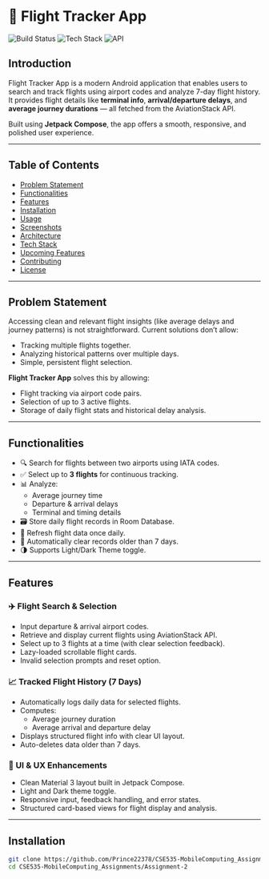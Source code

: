 # 🛫 Flight Tracker App

![Build Status](https://img.shields.io/badge/build-passing-brightgreen)
![Tech Stack](https://img.shields.io/badge/Mobile-Jetpack%20Compose-blueviolet)
![API](https://img.shields.io/badge/API-AviationStack-orange)

## Introduction

Flight Tracker App is a modern Android application that enables users to search and track flights using airport codes and analyze 7-day flight history. It provides flight details like **terminal info**, **arrival/departure delays**, and **average journey durations** — all fetched from the AviationStack API.

Built using **Jetpack Compose**, the app offers a smooth, responsive, and polished user experience.

---

## Table of Contents
- [Problem Statement](#problem-statement)
- [Functionalities](#functionalities)
- [Features](#features)
- [Installation](#installation)
- [Usage](#usage)
- [Screenshots](#screenshots)
- [Architecture](#architecture)
- [Tech Stack](#tech-stack)
- [Upcoming Features](#upcoming-features)
- [Contributing](#contributing)
- [License](#license)

---

## Problem Statement

Accessing clean and relevant flight insights (like average delays and journey patterns) is not straightforward. Current solutions don’t allow:
- Tracking multiple flights together.
- Analyzing historical patterns over multiple days.
- Simple, persistent flight selection.

**Flight Tracker App** solves this by allowing:
- Flight tracking via airport code pairs.
- Selection of up to 3 active flights.
- Storage of daily flight stats and historical delay analysis.

---

## Functionalities

- 🔍 Search for flights between two airports using IATA codes.
- ✅ Select up to **3 flights** for continuous tracking.
- 📊 Analyze:
  - Average journey time
  - Departure & arrival delays
  - Terminal and timing details
- 🗃️ Store daily flight records in Room Database.
- 🔁 Refresh flight data once daily.
- 🧹 Automatically clear records older than 7 days.
- 🌗 Supports Light/Dark Theme toggle.

---

## Features

### ✈️ Flight Search & Selection
- Input departure & arrival airport codes.
- Retrieve and display current flights using AviationStack API.
- Select up to 3 flights at a time (with clear selection feedback).
- Lazy-loaded scrollable flight cards.
- Invalid selection prompts and reset option.

### 📈 Tracked Flight History (7 Days)
- Automatically logs daily data for selected flights.
- Computes:
  - Average journey duration
  - Average arrival and departure delay
- Displays structured flight info with clear UI layout.
- Auto-deletes data older than 7 days.

### 🎨 UI & UX Enhancements
- Clean Material 3 layout built in Jetpack Compose.
- Light and Dark theme toggle.
- Responsive input, feedback handling, and error states.
- Structured card-based views for flight display and analysis.

---

## Installation

```bash
git clone https://github.com/Prince22378/CSE535-MobileComputing_Assignments.git
cd CSE535-MobileComputing_Assignments/Assignment-2
